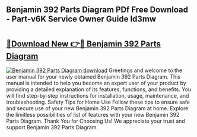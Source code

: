## Benjamin 392 Parts Diagram PDf Free Download - Part-v6K Service Owner Guide ld3mw

# <h2><a href="http://dfltqa.blite.top/?on=Benjamin+392+Parts+Diagram">🔗Download New 👉🔴 Benjamin 392 Parts Diagram</a></h2>

[![Benjamin 392 Parts Diagram download](https://i.imgur.com/lujVjoI.png)](http://dfltqa.blite.top/?on=Benjamin+392+Parts+Diagram)
Greetings and welcome to the user manual for your newly obtained Benjamin 392 Parts Diagram. This manual is intended to help you become an expert user of your product by providing a detailed explanation of its features, functions, and benefits. You will find step-by-step instructions for installation, usage, maintenance, and troubleshooting. Safety Tips for Home Use Follow these tips to ensure safe and secure use of your new Benjamin 392 Parts Diagram at home. Explore the limitless possibilities of list of features with your new Benjamin 392 Parts Diagram. Thank You for Choosing Us! We appreciate your trust and support Benjamin 392 Parts Diagram.
